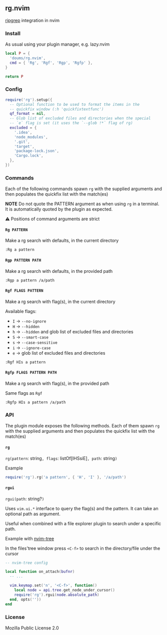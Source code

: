 ## rg.nvim

[ripgrep](https://github.com/BurntSushi/ripgrep) integration in nvim

### Install

As usual using your plugin manager, e.g. lazy.nvim

```lua
local P = {
  'doums/rg.nvim',
  cmd = { 'Rg', 'Rgf', 'Rgp', 'Rgfp' },
}

return P
```

### Config

```lua
require('rg').setup({
  -- Optional function to be used to format the items in the
  -- quickfix window (:h 'quickfixtextfunc')
  qf_format = nil,
  -- Glob list of excluded files and directories when the special
  -- `e` flag is set (it uses the `--glob !*` flag of rg)
  excluded = {
    '.idea',
    'node_modules',
    '.git',
    'target',
    'package-lock.json',
    'Cargo.lock',
  },
})
```

### Commands

Each of the following commands spawn `rg` with the supplied arguments
and then populates the quickfix list with the match(es)

**NOTE** Do not quote the PATTERN argument as when using `rg` in a
terminal. It is automatically quoted by the plugin as expected.

⚠ Positions of command arguments are strict

#### `Rg PATTERN`

Make a rg search with defaults, in the current directory

```
:Rg a pattern
```

#### `Rgp PATTERN PATH`

Make a rg search with defaults, in the provided path

```
:Rgp a pattern /a/path
```

#### `Rgf FLAGS PATTERN`

Make a rg search with flag(s), in the current directory

Available flags:

- `I` → `--no-ignore`
- `H` → `--hidden`
- `h` → `--hidden` and glob list of excluded files and directories
- `S` → `--smart-case`
- `s` → `--case-sensitive`
- `i` → `--ignore-case`
- `e` → glob list of excluded files and directories

```
:Rgf HIs a pattern
```

#### `Rgfp FLAGS PATTERN PATH`

Make a rg search with flag(s), in the provided path

Same flags as `Rgf`

```
:Rgfp HIs a pattern /a/path
```

### API

The plugin module exposes the following methods. Each of them
spawn `rg` with the supplied arguments and then populates the
quickfix list with the match(es)

#### `rg`

`rg(pattern`: string`, flags`: listOf[IHSsiE]`, path`: string`)`

Example

```lua
require('rg').rg('a pattern', { 'H', 'I' }, '/a/path')
```

#### `rgui`

`rgui(path`: string?`)`

Uses `vim.ui.*` interface to query the flag(s) and the pattern. It
can take an optional path as argument.

Useful when combined with a file explorer plugin to search under
a specific path.

Example with [nvim-tree](https://github.com/nvim-tree/nvim-tree.lua)

In the files'tree window press `<C-f>` to search in the
directory/file under the cursor

```lua
-- nvim-tree config

local function on_attach(bufnr)
  -- ...

  vim.keymap.set('n', '<C-f>', function()
    local node = api.tree.get_node_under_cursor()
    require('rg').rgui(node.absolute_path)
  end, opts(''))
end
```

### License

Mozilla Public License 2.0
